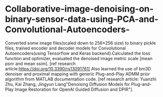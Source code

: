 # Collaborative-image-denoising-on-binary-sensor-data-using-PCA-and-Convolutional-Autoencoders-
Converted some image files(scaled down to 256*256 size) to binary pickle files, trained encoder and decoder models for Convolutional
Autoencoders(using Tensorflow and Keras backend).Calculated the loss function and optimizer, evaluated the denoised image metric scale
[mean psnr and mean ssim].
[ref research article:https://doi.org/10.3390/rs13091761]
Also learned the use of bm3D denoiser and proximal mapping with generic Plug-and-Play ADMM prior algorithm from MATLAB documentation code.
[ref research article: Yuanzhi Zhu, Kai Zhang, Jingyun Liang"Denoising Diffusion Models for Plug-and-Play Image Restoration for  OpenAI Guided Diffusion and DPIR"].
